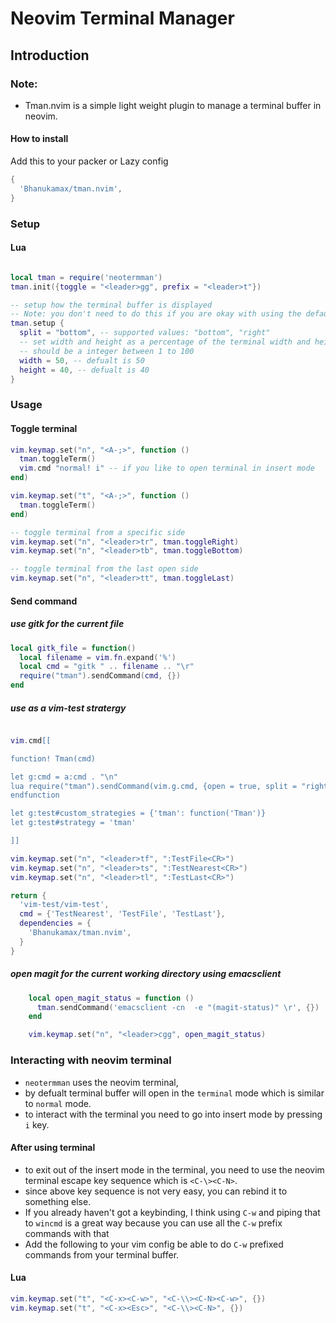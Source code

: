 # Neovim Terminal Manager


## Introduction


### Note:
- Tman.nvim is a simple light weight plugin to manage a terminal buffer in neovim.

#### How to install

Add this to your packer or Lazy config

```lua
{
  'Bhanukamax/tman.nvim',
}
```


### Setup
#### Lua

```lua

local tman = require('neotermman')
tman.init({toggle = "<leader>gg", prefix = "<leader>t"})

-- setup how the terminal buffer is displayed
-- Note: you don't need to do this if you are okay with using the defaults
tman.setup {
  split = "bottom", -- supported values: "bottom", "right"
  -- set width and height as a percentage of the terminal width and height
  -- should be a integer between 1 to 100
  width = 50, -- defualt is 50
  height = 40, -- defualt is 40
}

```
### Usage

#### Toggle terminal
```lua
vim.keymap.set("n", "<A-;>", function ()
  tman.toggleTerm()
  vim.cmd "normal! i" -- if you like to open terminal in insert mode
end)

vim.keymap.set("t", "<A-;>", function ()
  tman.toggleTerm()
end)

-- toggle terminal from a specific side
vim.keymap.set("n", "<leader>tr", tman.toggleRight)
vim.keymap.set("n", "<leader>tb", tman.toggleBottom)

-- toggle terminal from the last open side
vim.keymap.set("n", "<leader>tt", tman.toggleLast)
```

#### Send command


##### use gitk for the current file

```lua
local gitk_file = function()
  local filename = vim.fn.expand('%')
  local cmd = "gitk " .. filename .. "\r"
  require("tman").sendCommand(cmd, {})
end
```

##### use as a vim-test stratergy
```lua

vim.cmd[[

function! Tman(cmd)

let g:cmd = a:cmd . "\n"
lua require("tman").sendCommand(vim.g.cmd, {open = true, split = "right"})
endfunction

let g:test#custom_strategies = {'tman': function('Tman')}
let g:test#strategy = 'tman'

]]

vim.keymap.set("n", "<leader>tf", ":TestFile<CR>")
vim.keymap.set("n", "<leader>ts", ":TestNearest<CR>")
vim.keymap.set("n", "<leader>tl", ":TestLast<CR>")

return {
  'vim-test/vim-test',
  cmd = {'TestNearest', 'TestFile', 'TestLast'},
  dependencies = {
    'Bhanukamax/tman.nvim',
  }
}
```

##### open magit for the current working directory using emacsclient
```lua
    local open_magit_status = function ()
      tman.sendCommand('emacsclient -cn  -e "(magit-status)" \r', {})
    end

    vim.keymap.set("n", "<leader>cgg", open_magit_status)
```

### Interacting with neovim terminal

- `neotermman` uses the neovim terminal,
- by defualt terminal buffer will open in the `terminal` mode which is similar to `normal` mode.
- to interact with the terminal you need to go into insert mode by pressing `i` key.

#### After using terminal
- to exit out of the insert mode in the terminal, you need to use the neovim terminal escape key sequence which is `<C-\><C-N>`.
- since above key sequence is not very easy, you can rebind it to something else.
- If you already haven't got a keybinding, I think using `C-w` and piping that to `wincmd` is a great way because you can use all the `C-w` prefix commands with that
- Add the following to your vim config be able to do `C-w` prefixed commands from your terminal buffer.

#### Lua

```lua
vim.keymap.set("t", "<C-x><C-w>", "<C-\\><C-N><C-w>", {})
vim.keymap.set("t", "<C-x><Esc>", "<C-\\><C-N>", {})
```

